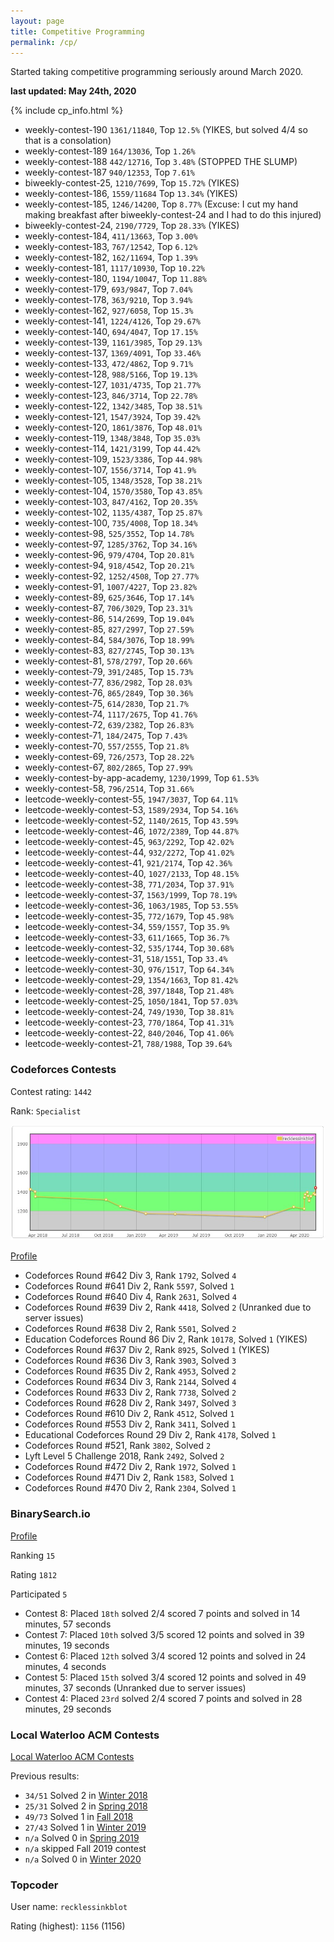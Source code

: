 ```yaml
---
layout: page
title: Competitive Programming
permalink: /cp/
---
```


Started taking competitive programming seriously around March 2020.

**last updated: May 24th, 2020**

{% include cp_info.html %}

- weekly-contest-190 `1361/11840`, Top `12.5%` (YIKES, but solved 4/4 so that is a consolation)
- weekly-contest-189 `164/13036`, Top `1.26%`
- weekly-contest-188 `442/12716`, Top `3.48%` (STOPPED THE SLUMP)
- weekly-contest-187 `940/12353`, Top `7.61%`
- biweekly-contest-25, `1210/7699`, Top `15.72%` (YIKES)
- weekly-contest-186, `1559/11684` Top `13.34%` (YIKES)
- weekly-contest-185, `1246/14200`, Top `8.77%` (Excuse: I cut my hand making breakfast after biweekly-contest-24 and I had to do this injured)
- biweekly-contest-24, `2190/7729`, Top `28.33%` (YIKES)
- weekly-contest-184, `411/13663`, Top `3.00%`
- weekly-contest-183, `767/12542`, Top `6.12%`
- weekly-contest-182, `162/11694`, Top `1.39%`
- weekly-contest-181, `1117/10930`, Top `10.22%`
- weekly-contest-180, `1194/10047`, Top `11.88%`
- weekly-contest-179, `693/9847`, Top `7.04%`
- weekly-contest-178, `363/9210`, Top `3.94%`
- weekly-contest-162, `927/6058`, Top `15.3%`
- weekly-contest-141, `1224/4126`, Top `29.67%`
- weekly-contest-140, `694/4047`, Top `17.15%`
- weekly-contest-139, `1161/3985`, Top `29.13%`
- weekly-contest-137, `1369/4091`, Top `33.46%`
- weekly-contest-133, `472/4862`, Top `9.71%`
- weekly-contest-128, `988/5166`, Top `19.13%`
- weekly-contest-127, `1031/4735`, Top `21.77%`
- weekly-contest-123, `846/3714`, Top `22.78%`
- weekly-contest-122, `1342/3485`, Top `38.51%`
- weekly-contest-121, `1547/3924`, Top `39.42%`
- weekly-contest-120, `1861/3876`, Top `48.01%`
- weekly-contest-119, `1348/3848`, Top `35.03%`
- weekly-contest-114, `1421/3199`, Top `44.42%`
- weekly-contest-109, `1523/3386`, Top `44.98%`
- weekly-contest-107, `1556/3714`, Top `41.9%`
- weekly-contest-105, `1348/3528`, Top `38.21%`
- weekly-contest-104, `1570/3580`, Top `43.85%`
- weekly-contest-103, `847/4162`, Top `20.35%`
- weekly-contest-102, `1135/4387`, Top `25.87%`
- weekly-contest-100, `735/4008`, Top `18.34%`
- weekly-contest-98, `525/3552`, Top `14.78%`
- weekly-contest-97, `1285/3762`, Top `34.16%`
- weekly-contest-96, `979/4704`, Top `20.81%`
- weekly-contest-94, `918/4542`, Top `20.21%`
- weekly-contest-92, `1252/4508`, Top `27.77%`
- weekly-contest-91, `1007/4227`, Top `23.82%`
- weekly-contest-89, `625/3646`, Top `17.14%`
- weekly-contest-87, `706/3029`, Top `23.31%`
- weekly-contest-86, `514/2699`, Top `19.04%`
- weekly-contest-85, `827/2997`, Top `27.59%`
- weekly-contest-84, `584/3076`, Top `18.99%`
- weekly-contest-83, `827/2745`, Top `30.13%`
- weekly-contest-81, `578/2797`, Top `20.66%`
- weekly-contest-79, `391/2485`, Top `15.73%`
- weekly-contest-77, `836/2982`, Top `28.03%`
- weekly-contest-76, `865/2849`, Top `30.36%`
- weekly-contest-75, `614/2830`, Top `21.7%`
- weekly-contest-74, `1117/2675`, Top `41.76%`
- weekly-contest-72, `639/2382`, Top `26.83%`
- weekly-contest-71, `184/2475`, Top `7.43%`
- weekly-contest-70, `557/2555`, Top `21.8%`
- weekly-contest-69, `726/2573`, Top `28.22%`
- weekly-contest-67, `802/2865`, Top `27.99%`
- weekly-contest-by-app-academy, `1230/1999`, Top `61.53%`
- weekly-contest-58, `796/2514`, Top `31.66%`
- leetcode-weekly-contest-55, `1947/3037`, Top `64.11%`
- leetcode-weekly-contest-53, `1589/2934`, Top `54.16%`
- leetcode-weekly-contest-52, `1140/2615`, Top `43.59%`
- leetcode-weekly-contest-46, `1072/2389`, Top `44.87%`
- leetcode-weekly-contest-45, `963/2292`, Top `42.02%`
- leetcode-weekly-contest-44, `932/2272`, Top `41.02%`
- leetcode-weekly-contest-41, `921/2174`, Top `42.36%`
- leetcode-weekly-contest-40, `1027/2133`, Top `48.15%`
- leetcode-weekly-contest-38, `771/2034`, Top `37.91%`
- leetcode-weekly-contest-37, `1563/1999`, Top `78.19%`
- leetcode-weekly-contest-36, `1063/1985`, Top `53.55%`
- leetcode-weekly-contest-35, `772/1679`, Top `45.98%`
- leetcode-weekly-contest-34, `559/1557`, Top `35.9%`
- leetcode-weekly-contest-33, `611/1665`, Top `36.7%`
- leetcode-weekly-contest-32, `535/1744`, Top `30.68%`
- leetcode-weekly-contest-31, `518/1551`, Top `33.4%`
- leetcode-weekly-contest-30, `976/1517`, Top `64.34%`
- leetcode-weekly-contest-29, `1354/1663`, Top `81.42%`
- leetcode-weekly-contest-28, `397/1848`, Top `21.48%`
- leetcode-weekly-contest-25, `1050/1841`, Top `57.03%`
- leetcode-weekly-contest-24, `749/1930`, Top `38.81%`
- leetcode-weekly-contest-23, `770/1864`, Top `41.31%`
- leetcode-weekly-contest-22, `840/2046`, Top `41.06%`
- leetcode-weekly-contest-21, `788/1988`, Top `39.64%`

### Codeforces Contests

Contest rating: `1442`

Rank: `Specialist`

<img src="codeforces.jpg"/>

[Profile](https://codeforces.com/contests/with/recklessinkblot)

- Codeforces Round \#642 Div 3, Rank `1792`, Solved `4`
- Codeforces Round \#641 Div 2, Rank `5597`, Solved `1`
- Codeforces Round \#640 Div 4, Rank `2631`, Solved `4`
- Codeforces Round \#639 Div 2, Rank `4418`, Solved `2` (Unranked due to server issues)
- Codeforces Round \#638 Div 2, Rank `5501`, Solved `2`
- Education Codeforces Round 86 Div 2, Rank `10178`, Solved `1` (YIKES)
- Codeforces Round \#637 Div 2, Rank `8925`, Solved `1` (YIKES)
- Codeforces Round \#636 Div 3, Rank `3903`, Solved `3`
- Codeforces Round \#635 Div 2, Rank `4953`, Solved `2`
- Codeforces Round \#634 Div 3, Rank `2144`, Solved `4`
- Codeforces Round \#633 Div 2, Rank `7738`, Solved `2`
- Codeforces Round \#628 Div 2, Rank `3497`, Solved `3`
- Codeforces Round \#610 Div 2, Rank `4512`, Solved `1`
- Codeforces Round \#553 Div 2, Rank `3411`, Solved `1`
- Educational Codeforces Round 29 Div 2, Rank `4178`, Solved `1`
- Codeforces Round \#521, Rank `3802`, Solved `2`
- Lyft Level 5 Challenge 2018, Rank `2492`, Solved `2`
- Codeforces Round \#472 Div 2, Rank `1972`, Solved `1`
- Codeforces Round \#471 Div 2, Rank `1583`, Solved `1`
- Codeforces Round \#470 Div 2, Rank `2304`, Solved `1`

### BinarySearch.io

[Profile](https://binarysearch.io/@/recklessinkblot)

Ranking `15`

Rating `1812`

Participated `5`

- Contest 8: Placed `18th` solved 2/4 scored 7 points and solved in 14 minutes, 57 seconds
- Contest 7: Placed `10th` solved 3/5 scored 12 points and solved in 39 minutes, 19 seconds
- Contest 6: Placed `12th` solved 3/4 scored 12 points and solved in 24 minutes, 4 seconds
- Contest 5: Placed `15th` solved 3/4 scored 12 points and solved in 49 minutes, 37 seconds (Unranked due to server issues)
- Contest 4: Placed `23rd` solved 2/4 scored 7 points and solved in 28 minutes, 29 seconds

### Local Waterloo ACM Contests

[Local Waterloo ACM Contests](https://uwaterloo.ca/international-collegiate-programming-contest/past-local-contest-results)

Previous results:
- `34/51` Solved 2 in [Winter 2018](http://acm.student.cs.uwaterloo.ca/~acm00/180210score.html)
- `25/31` Solved 2 in [Spring 2018](http://acm.student.cs.uwaterloo.ca/~acm00/180616score.html)
- `49/73` Solved 1 in [Fall 2018](http://acm.student.cs.uwaterloo.ca/~acm00/180930score.html)
- `27/43` Solved 1 in [Winter 2019](http://acm.student.cs.uwaterloo.ca/~acm00/190209score.html)
- `n/a` Solved 0 in [Spring 2019](http://acm.student.cs.uwaterloo.ca/~acm00/190622score.html)
- `n/a` skipped Fall 2019 contest
- `n/a` Solved 0 in [Winter 2020](http://acm.student.cs.uwaterloo.ca/~acm00/200201score.html)

### Topcoder

User name:             `recklessinkblot`

Rating (highest):      `1156` (1156)
